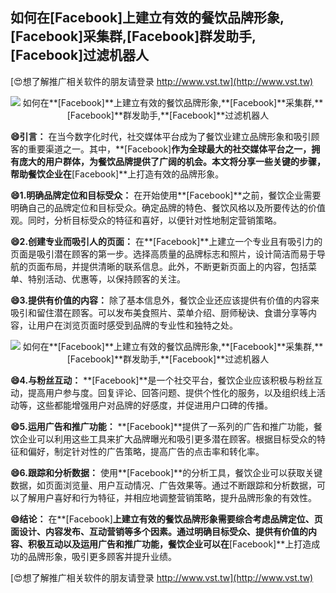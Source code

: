 ## **如何在**[Facebook]**上建立有效的餐饮品牌形象,**[Facebook]**采集群,**[Facebook]**群发助手,**[Facebook]**过滤机器人**

[😍想了解推广相关软件的朋友请登录 http://www.vst.tw](http://www.vst.tw)

 <center><img src="https://vst.tw/MP4/tuiguang/png/8.png" alt="如何在**[Facebook]**上建立有效的餐饮品牌形象,**[Facebook]**采集群,**[Facebook]**群发助手,**[Facebook]**过滤机器人"></center>

**😄引言：**
在当今数字化时代，社交媒体平台成为了餐饮业建立品牌形象和吸引顾客的重要渠道之一。其中，**[Facebook]**作为全球最大的社交媒体平台之一，拥有庞大的用户群体，为餐饮品牌提供了广阔的机会。本文将分享一些关键的步骤，帮助餐饮企业在**[Facebook]**上打造有效的品牌形象。

**😄1.明确品牌定位和目标受众：**
在开始使用**[Facebook]**之前，餐饮企业需要明确自己的品牌定位和目标受众。确定品牌的特色、餐饮风格以及所要传达的价值观。同时，分析目标受众的特征和喜好，以便针对性地制定营销策略。

**😄2.创建专业而吸引人的页面：**
在**[Facebook]**上建立一个专业且有吸引力的页面是吸引潜在顾客的第一步。选择高质量的品牌标志和照片，设计简洁而易于导航的页面布局，并提供清晰的联系信息。此外，不断更新页面上的内容，包括菜单、特别活动、优惠等，以保持顾客的关注。

**😄3.提供有价值的内容：**
除了基本信息外，餐饮企业还应该提供有价值的内容来吸引和留住潜在顾客。可以发布美食照片、菜单介绍、厨师秘诀、食谱分享等内容，让用户在浏览页面时感受到品牌的专业性和独特之处。

 <center><img src="https://vst.tw/MP4/tuiguang/png/1.png" alt="如何在**[Facebook]**上建立有效的餐饮品牌形象,**[Facebook]**采集群,**[Facebook]**群发助手,**[Facebook]**过滤机器人"></center>

**😄4.与粉丝互动：**
**[Facebook]**是一个社交平台，餐饮企业应该积极与粉丝互动，提高用户参与度。回复评论、回答问题、提供个性化的服务，以及组织线上活动等，这些都能增强用户对品牌的好感度，并促进用户口碑的传播。

**😄5.运用广告和推广功能：**
**[Facebook]**提供了一系列的广告和推广功能，餐饮企业可以利用这些工具来扩大品牌曝光和吸引更多潜在顾客。根据目标受众的特征和偏好，制定针对性的广告策略，提高广告的点击率和转化率。

**😄6.跟踪和分析数据：**
使用**[Facebook]**的分析工具，餐饮企业可以获取关键数据，如页面浏览量、用户互动情况、广告效果等。通过不断跟踪和分析数据，可以了解用户喜好和行为特征，并相应地调整营销策略，提升品牌形象的有效性。

**😄结论：**
在**[Facebook]**上建立有效的餐饮品牌形象需要综合考虑品牌定位、页面设计、内容发布、互动营销等多个因素。通过明确目标受众、提供有价值的内容、积极互动以及运用广告和推广功能，餐饮企业可以在**[Facebook]**上打造成功的品牌形象，吸引更多顾客并提升业绩。

[😍想了解推广相关软件的朋友请登录 http://www.vst.tw](http://www.vst.tw)



